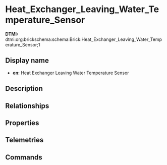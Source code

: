 # Heat_Exchanger_Leaving_Water_Temperature_Sensor
**DTMI:** dtmi:org:brickschema:schema:Brick:Heat_Exchanger_Leaving_Water_Temperature_Sensor;1
## Display name
- **en:** Heat Exchanger Leaving Water Temperature Sensor
## Description
## Relationships
## Properties
## Telemetries
## Commands
